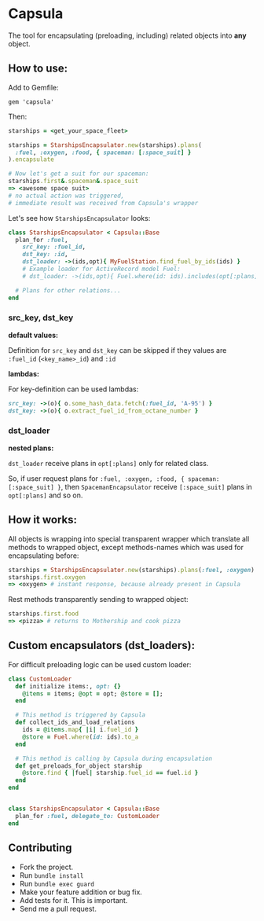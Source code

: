 # Capsula
The tool for encapsulating (preloading, including) related objects into **any** object.

## How to use:

Add to Gemfile:

```
gem 'capsula'
```

Then:

```ruby
starships = <get_your_space_fleet>

starships = StarshipsEncapsulator.new(starships).plans(
  :fuel, :oxygen, :food, { spaceman: [:space_suit] }
).encapsulate

# Now let's get a suit for our spaceman:
starships.first&.spaceman&.space_suit
=> <awesome space suit>
# no actual action was triggered,
# immediate result was received from Capsula's wrapper
```

Let's see how `StarshipsEncapsulator` looks:

```ruby
class StarshipsEncapsulator < Capsula::Base
  plan_for :fuel,
    src_key: :fuel_id,
    dst_key: :id,
    dst_loader: ->(ids,opt){ MyFuelStation.find_fuel_by_ids(ids) }
    # Example loader for ActiveRecord model Fuel:
    # dst_loader: ->(ids,opt){ Fuel.where(id: ids).includes(opt[:plans]).to_a }

  # Plans for other relations...
end
```

### src_key, dst_key

**default values:**

Definition for `src_key` and `dst_key` can be skipped if they values are `:fuel_id` (`<key_name>_id`) and `:id`

**lambdas:**

For key-definition can be used lambdas:

```ruby
src_key: ->(o){ o.some_hash_data.fetch(:fuel_id, 'A-95') }
dst_key: ->(o){ o.extract_fuel_id_from_octane_number }
```

### dst_loader

**nested plans:**

`dst_loader` receive plans in `opt[:plans]` only for related class.

So, if user request plans for `:fuel, :oxygen, :food, { spaceman: [:space_suit] }`,
then `SpacemanEncapsulator` receive `[:space_suit]` plans in `opt[:plans]` and so on.

## How it works:

All objects is wrapping into special transparent wrapper which
translate all methods to wrapped object, except methods-names which was used for encapsulating before:

```ruby
starships = StarshipsEncapsulator.new(starships).plans(:fuel, :oxygen).encapsulate
starships.first.oxygen
=> <oxygen> # instant response, because already present in Capsula
```

Rest methods transparently sending to wrapped object:

```ruby
starships.first.food
=> <pizza> # returns to Mothership and cook pizza
```

## Custom encapsulators (dst_loaders):
For difficult preloading logic can be used custom loader:

```ruby
class CustomLoader
  def initialize items:, opt: {}
    @items = items; @opt = opt; @store = [];
  end

  # This method is triggered by Capsula
  def collect_ids_and_load_relations
    ids = @items.map{ |i| i.fuel_id }
    @store = Fuel.where(id: ids).to_a
  end

  # This method is calling by Capsula during encapsulation
  def get_preloads_for_object starship
    @store.find { |fuel| starship.fuel_id == fuel.id }
  end
end


class StarshipsEncapsulator < Capsula::Base
  plan_for :fuel, delegate_to: CustomLoader
end
```

## Contributing

* Fork the project.
* Run `bundle install`
* Run `bundle exec guard`
* Make your feature addition or bug fix.
* Add tests for it. This is important.
* Send me a pull request.
